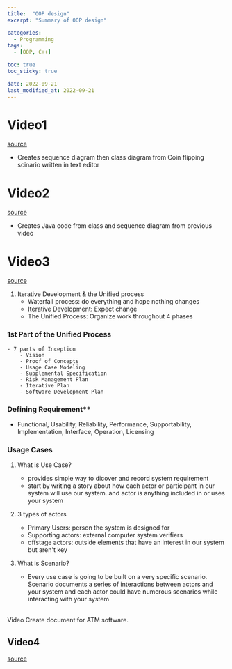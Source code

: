 ```yaml
---
title:  "OOP design"
excerpt: "Summary of OOP design"

categories:
  - Programming
tags:
  - [OOP, C++]

toc: true
toc_sticky: true

date: 2022-09-21
last_modified_at: 2022-09-21
---
```



# Video1
[source](https://www.youtube.com/watch?v=fJW65Wo7IHI&list=PLGLfVvz_LVvS5P7khyR4xDp7T9lCk9PgE)

- Creates sequence diagram then class diagram from Coin flipping scinario written in text editor



# Video2
[source](https://www.youtube.com/watch?v=1BVXQ64wI00&list=PLGLfVvz_LVvS5P7khyR4xDp7T9lCk9PgE&index=2)

- Creates Java code from class and sequence diagram from previous video

# Video3
[source](https://www.youtube.com/watch?v=uTy29hb1J_c&list=PLGLfVvz_LVvS5P7khyR4xDp7T9lCk9PgE&index=3)

1. Iterative Development & the Unified process
    - Waterfall process: do everything and hope nothing changes
    - Iterative Development: Expect change
    - The Unified Process: Organize work throughout 4 phases


### 1st Part of the Unified Process
    - 7 parts of Inception
        - Vision
        - Proof of Concepts
        - Usage Case Modeling
        - Supplemental Specification
        - Risk Management Plan
        - Iterative Plan
        - Software Development Plan


### Defining Requirement**
- Functional, Usability, Reliability, Performance, Supportability, Implementation, Interface, Operation, Licensing

### Usage Cases
1. What is Use Case?
    - provides simple way to dicover and record system requirement
    - start by writing a story about how each actor or participant in our system will use our system. and actor is anything included in or uses your system  

2. 3 types of actors
    - Primary Users: person the system is designed for
    - Supporting actors: external computer system verifiers
    - offstage actors: outside elements that have an interest in our system but aren't key

3. What is Scenario?
    - Every use case is going to be built on a very specific scenario. Scenario documents a series of interactions between actors and your system and each actor could have numerous scenarios while interacting with your system

<br>
Video Create document for ATM software.

## Video4
[source](https://www.youtube.com/watch?v=kHCzG6okHos&list=PLGLfVvz_LVvS5P7khyR4xDp7T9lCk9PgE&index=4)


